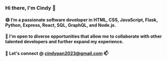 ### Hi there, I'm Cindy 👋
#### 😄 I’m a passionate software developer in HTML, CSS, JavaScript, Flask, Python, Express, React, SQL, GraphQL, and Node.js.
####  🔭 I'm open to diverse opportunities that allow me to collaborate with other talented developers and further expand my experience.
#### 👯 Let's connect @ cindypan2023@gmail.com 📫



<!--
**XiandiPan/XiandiPan** is a ✨ _special_ ✨ repository because its `README.md` (this file) appears on your GitHub profile.

Here are some ideas to get you started:

- 🔭 I’m currently working on ...
- 🌱 I’m currently learning ...
- 👯 I’m looking to collaborate on ...
- 🤔 I’m looking for help with ...
- 💬 Ask me about ...
- 📫 How to reach me: ...
- 😄 Pronouns: ...
- ⚡ Fun fact: ...
-->
